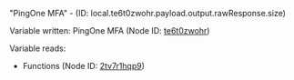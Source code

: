 "PingOne MFA" - (ID: local.te6t0zwohr.payload.output.rawResponse.size)

Variable written:
PingOne MFA (Node ID: [te6t0zwohr](../nodes/te6t0zwohr.md))

Variable reads:
* Functions (Node ID: [2tv7r1hqp9](../nodes/2tv7r1hqp9.md))

